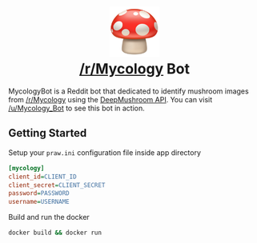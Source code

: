 <h1 align="center">
  <img src="https://github.com/Olament/MycologyBot/blob/master/img/mushroom.png" alt="Mushroom logo" width="100">
  <br>
    <a href="https://www.reddit.com/r/mycology/">/r/Mycology</a> Bot
  <br>
</h1>

MycologyBot is a Reddit bot that dedicated to identify mushroom images from [/r/Mycology](https://www.reddit.com/r/mycology/) using the [DeepMushroom API](https://github.com/Olament/DeepMushroom-docker). You can visit [/u/Mycology_Bot](https://www.reddit.com/user/Mycology_Bot) to see this bot in action.

##  Getting Started
Setup your ```praw.ini``` configuration file inside app directory
```ini
[mycology]
client_id=CLIENT_ID
client_secret=CLIENT_SECRET
password=PASSWORD
username=USERNAME
```
Build and run the docker
```cmd
docker build && docker run
```
